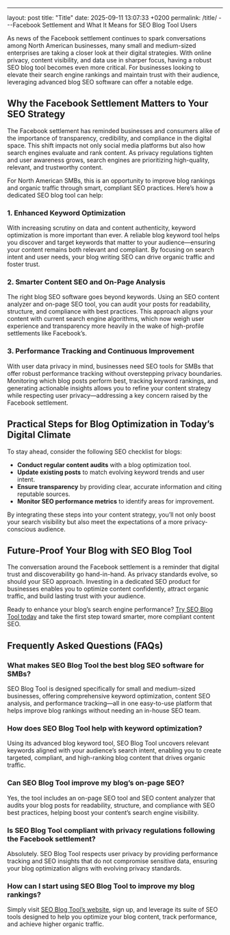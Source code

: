---
layout: post
title: "Title"
date: 2025-09-11 13:07:33 +0200
permalink: /title/
---Facebook Settlement and What It Means for SEO Blog Tool Users

As news of the Facebook settlement continues to spark conversations among North American businesses, many small and medium-sized enterprises are taking a closer look at their digital strategies. With online privacy, content visibility, and data use in sharper focus, having a robust SEO blog tool becomes even more critical. For businesses looking to elevate their search engine rankings and maintain trust with their audience, leveraging advanced blog SEO software can offer a notable edge.

## Why the Facebook Settlement Matters to Your SEO Strategy

The Facebook settlement has reminded businesses and consumers alike of the importance of transparency, credibility, and compliance in the digital space. This shift impacts not only social media platforms but also how search engines evaluate and rank content. As privacy regulations tighten and user awareness grows, search engines are prioritizing high-quality, relevant, and trustworthy content.

For North American SMBs, this is an opportunity to improve blog rankings and organic traffic through smart, compliant SEO practices. Here’s how a dedicated SEO blog tool can help:

### 1. Enhanced Keyword Optimization

With increasing scrutiny on data and content authenticity, keyword optimization is more important than ever. A reliable blog keyword tool helps you discover and target keywords that matter to your audience—ensuring your content remains both relevant and compliant. By focusing on search intent and user needs, your blog writing SEO can drive organic traffic and foster trust.

### 2. Smarter Content SEO and On-Page Analysis

The right blog SEO software goes beyond keywords. Using an SEO content analyzer and on-page SEO tool, you can audit your posts for readability, structure, and compliance with best practices. This approach aligns your content with current search engine algorithms, which now weigh user experience and transparency more heavily in the wake of high-profile settlements like Facebook’s.

### 3. Performance Tracking and Continuous Improvement

With user data privacy in mind, businesses need SEO tools for SMBs that offer robust performance tracking without overstepping privacy boundaries. Monitoring which blog posts perform best, tracking keyword rankings, and generating actionable insights allows you to refine your content strategy while respecting user privacy—addressing a key concern raised by the Facebook settlement.

## Practical Steps for Blog Optimization in Today’s Digital Climate

To stay ahead, consider the following SEO checklist for blogs:

- **Conduct regular content audits** with a blog optimization tool.
- **Update existing posts** to match evolving keyword trends and user intent.
- **Ensure transparency** by providing clear, accurate information and citing reputable sources.
- **Monitor SEO performance metrics** to identify areas for improvement.

By integrating these steps into your content strategy, you’ll not only boost your search visibility but also meet the expectations of a more privacy-conscious audience.

## Future-Proof Your Blog with SEO Blog Tool

The conversation around the Facebook settlement is a reminder that digital trust and discoverability go hand-in-hand. As privacy standards evolve, so should your SEO approach. Investing in a dedicated SEO product for businesses enables you to optimize content confidently, attract organic traffic, and build lasting trust with your audience.

Ready to enhance your blog’s search engine performance? [Try SEO Blog Tool today](https://seoblogtool.com/) and take the first step toward smarter, more compliant content SEO.

## Frequently Asked Questions (FAQs)

### What makes SEO Blog Tool the best blog SEO software for SMBs?

SEO Blog Tool is designed specifically for small and medium-sized businesses, offering comprehensive keyword optimization, content SEO analysis, and performance tracking—all in one easy-to-use platform that helps improve blog rankings without needing an in-house SEO team.

### How does SEO Blog Tool help with keyword optimization?

Using its advanced blog keyword tool, SEO Blog Tool uncovers relevant keywords aligned with your audience’s search intent, enabling you to create targeted, compliant, and high-ranking blog content that drives organic traffic.

### Can SEO Blog Tool improve my blog’s on-page SEO?

Yes, the tool includes an on-page SEO tool and SEO content analyzer that audits your blog posts for readability, structure, and compliance with SEO best practices, helping boost your content’s search engine visibility.

### Is SEO Blog Tool compliant with privacy regulations following the Facebook settlement?

Absolutely. SEO Blog Tool respects user privacy by providing performance tracking and SEO insights that do not compromise sensitive data, ensuring your blog optimization aligns with evolving privacy standards.

### How can I start using SEO Blog Tool to improve my blog rankings?

Simply visit [SEO Blog Tool’s website](https://seoblogtool.com/), sign up, and leverage its suite of SEO tools designed to help you optimize your blog content, track performance, and achieve higher organic traffic.

<script type="application/ld+json">
{
  "@context": "https://schema.org",
  "@type": "BlogPosting",
  "headline": "Facebook Settlement and What It Means for SEO Blog Tool Users",
  "description": "Explore how the Facebook settlement impacts SEO strategies for North American SMBs and how SEO Blog Tool helps improve blog rankings with keyword optimization, content SEO, and performance tracking.",
  "url": "https://seoblogtool.com/blog/facebook-settlement-seo-impact",
  "author": {
    "@type": "Person",
    "name": "SEO Blog Tool"
  },
  "publisher": {
    "@type": "Person",
    "name": "SEO Blog Tool"
  },
  "mainEntityOfPage": {
    "@type": "WebPage",
    "@id": "https://seoblogtool.com/blog/facebook-settlement-seo-impact"
  },
  "datePublished": "2024-06-01",
  "dateModified": "2024-06-01",
  "keywords": "SEO blog tool, blog SEO software, keyword optimization, content SEO, on-page SEO tool, blog writing SEO, blog keyword tool, SEO tools for SMBs, SEO checklist for blogs, SEO content analyzer, blog optimization tool, SEO product for businesses, improve blog rankings",
  "inLanguage": "en-US"
}
</script>

<script type="application/ld+json">
{
  "@context": "https://schema.org",
  "@type": "FAQPage",
  "mainEntity": [
    {
      "@type": "Question",
      "name": "What makes SEO Blog Tool the best blog SEO software for SMBs?",
      "acceptedAnswer": {
        "@type": "Answer",
        "text": "SEO Blog Tool is designed specifically for small and medium-sized businesses, offering comprehensive keyword optimization, content SEO analysis, and performance tracking—all in one easy-to-use platform that helps improve blog rankings without needing an in-house SEO team."
      }
    },
    {
      "@type": "Question",
      "name": "How does SEO Blog Tool help with keyword optimization?",
      "acceptedAnswer": {
        "@type": "Answer",
        "text": "Using its advanced blog keyword tool, SEO Blog Tool uncovers relevant keywords aligned with your audience’s search intent, enabling you to create targeted, compliant, and high-ranking blog content that drives organic traffic."
      }
    },
    {
      "@type": "Question",
      "name": "Can SEO Blog Tool improve my blog’s on-page SEO?",
      "acceptedAnswer": {
        "@type": "Answer",
        "text": "Yes, the tool includes an on-page SEO tool and SEO content analyzer that audits your blog posts for readability, structure, and compliance with SEO best practices, helping boost your content’s search engine visibility."
      }
    },
    {
      "@type": "Question",
      "name": "Is SEO Blog Tool compliant with privacy regulations following the Facebook settlement?",
      "acceptedAnswer": {
        "@type": "Answer",
        "text": "Absolutely. SEO Blog Tool respects user privacy by providing performance tracking and SEO insights that do not compromise sensitive data, ensuring your blog optimization aligns with evolving privacy standards."
      }
    },
    {
      "@type": "Question",
      "name": "How can I start using SEO Blog Tool to improve my blog rankings?",
      "acceptedAnswer": {
        "@type": "Answer",
        "text": "Simply visit SEO Blog Tool’s website, sign up, and leverage its suite of SEO tools designed to help you optimize your blog content, track performance, and achieve higher organic traffic."
      }
    }
  ]
}
</script>